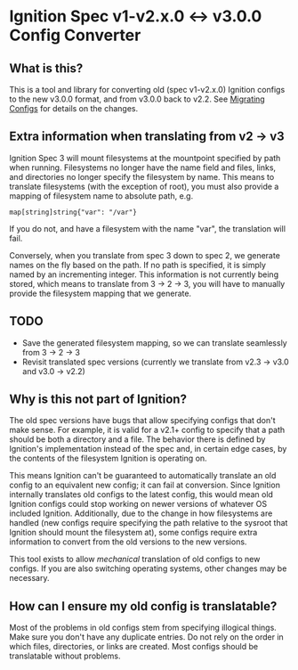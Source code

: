 Ignition Spec v1-v2.x.0 <-> v3.0.0 Config Converter
===================================================

## What is this?

This is a tool and library for converting old (spec v1-v2.x.0) Ignition configs
to the new v3.0.0 format, and from v3.0.0 back to v2.2. See [Migrating Configs](https://github.com/coreos/ignition/blob/master/docs/migrating-configs.md)
for details on the changes.

## Extra information when translating from v2 -> v3

Ignition Spec 3 will mount filesystems at the mountpoint specified by path
when running. Filesystems no longer have the name field and files, links,
and directories no longer specify the filesystem by name. This means to
translate filesystems (with the exception of root), you must also provide
a mapping of filesystem name to absolute path, e.g.

`map[string]string{"var": "/var"}`

If you do not, and have a filesystem with the name "var", the translation
will fail.

Conversely, when you translate from spec 3 down to spec 2, we generate names
on the fly based on the path. If no path is specified, it is simply named by
an incrementing integer. This information is not currently being stored,
which means to translate from 3 -> 2 -> 3, you will have to manually provide
the filesystem mapping that we generate.

## TODO

 - Save the generated filesystem mapping, so we can translate seamlessly from
 3 -> 2 -> 3
 - Revisit translated spec versions (currently we translate from v2.3 -> v3.0
 and v3.0 -> v2.2)

## Why is this not part of Ignition?

The old spec versions have bugs that allow specifying configs that don't make
sense. For example, it is valid for a v2.1+ config to specify that a path
should be both a directory and a file. The behavior there is defined by
Ignition's implementation instead of the spec and, in certain edge cases, by the
contents of the filesystem Ignition is operating on.

This means Ignition can't be guaranteed to automatically translate an old
config to an equivalent new config; it can fail at conversion. Since Ignition
internally translates old configs to the latest config, this would mean old
Ignition configs could stop working on newer versions of whatever OS included
Ignition. Additionally, due to the change in how filesystems are handled (new
configs require specifying the path relative to the sysroot that Ignition
should mount the filesystem at), some configs require extra information to
convert from the old versions to the new versions.

This tool exists to allow _mechanical_ translation of old configs to new
configs. If you are also switching operating systems, other changes may be
necessary.

## How can I ensure my old config is translatable?

Most of the problems in old configs stem from specifying illogical things. Make
sure you don't have any duplicate entries. Do not rely on the order in which
files, directories, or links are created. Most configs should be translatable
without problems.
